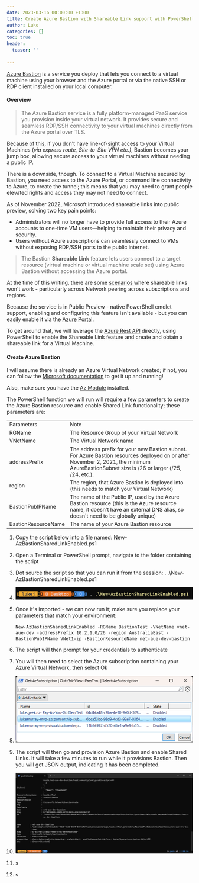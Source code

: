 ```yaml
---
date: 2023-03-16 00:00:00 +1300
title: Create Azure Bastion with Shareable Link support with PowerShell
author: Luke
categories: []
toc: true
header:
  teaser: ''

---
```

[Azure Bastion](https://learn.microsoft.com/en-us/azure/bastion/bastion-overview?WT.mc_id=AZ-MVP-5004796 "What is Azure Bastion?") is a service you deploy that lets you connect to a virtual machine using your browser and the Azure portal or via the native SSH or RDP client installed on your local computer.

#### Overview

> The Azure Bastion service is a fully platform-managed PaaS service you provision inside your virtual network. It provides secure and seamless RDP/SSH connectivity to your virtual machines directly from the Azure portal over TLS.

Because of this, if you don't have line-of-sight access to your Virtual Machines (_via express route, Site-to-Site VPN etc.)_, Bastion becomes your jump box, allowing secure access to your virtual machines without needing a public IP.

There is a downside, though. To connect to a Virtual Machine secured by Bastion, you need access to the Azure Portal, or command line connectivity to Azure, to create the tunnel; this means that you may need to grant people elevated rights and access they may not need to connect.

As of November 2022[,]() Microsoft introduced shareable links into public preview, solving two key pain points:

* Administrators will no longer have to provide full access to their Azure accounts to one-time VM users—helping to maintain their privacy and security.
* Users without Azure subscriptions can seamlessly connect to VMs without exposing RDP/SSH ports to the public internet.

> The Bastion **Shareable Link** feature lets users connect to a target resource (virtual machine or virtual machine scale set) using Azure Bastion without accessing the Azure portal.

At the time of this writing, there are some [scenarios ](https://learn.microsoft.com/en-us/azure/bastion/shareable-link?WT.mc_id=AZ-MVP-5004796#considerations "Create a shareable link for Bastion")where shareable links won't work - particularly across Network peering across subscriptions and regions.

Because the service is in Public Preview - native PowerShell cmdlet support, enabling and configuring this feature isn't available - but you can easily enable it via the [Azure Portal](https://learn.microsoft.com/en-us/azure/bastion/shareable-link?WT.mc_id=AZ-MVP-5004796#enable-shareable-link-feature "Enable Shareable Link feature").

To get around that, we will leverage the [Azure Rest API](https://learn.microsoft.com/rest/api/azure/?WT.mc_id=AZ-MVP-5004796 "Azure REST API reference") directly, using PowerShell to enable the Shareable Link feature and create and obtain a shareable link for a Virtual Machine.

#### Create Azure Bastion

I will assume there is already an Azure Virtual Network created; if not, you can follow the [Microsoft documentation](https://learn.microsoft.com/azure/virtual-network/quick-create-portal?WT.mc_id=AZ-MVP-5004796 "Quickstart: Create a virtual network using the Azure portal") to get it up and running!

Also, make sure you have the [Az Module](https://learn.microsoft.com/powershell/azure/new-azureps-module-az?view=azps-9.5.0&WT.mc_id=AZ-MVP-5004796 "Introducing the Azure Az PowerShell module") installed.

The PowerShell function we will run will require a few parameters to create the Azure Bastion resource and enable Shared Link functionality; these parameters are:

|  |  |
| --- | --- |
| Parameters | Note |
| RGName | The Resource Group of your Virtual Network |
| VNetName | The Virtual Network name |
| addressPrefix | The address prefix for your new Bastion subnet. For Azure Bastion resources deployed on or after November 2, 2021, the minimum AzureBastionSubnet size is /26 or larger (/25, /24, etc.). |
| region | The region, that Azure Bastion is deployed into (this needs to match your Virtual Network) |
| BastionPubIPName | The name of the Public IP, used by the Azure Bastion resource (this is the Azure resource name, it doesn't have an external DNS alias, so doesn't need to be globally unique) |
| BastionResourceName | The name of your Azure Bastion resource |

 1. Copy the script below into a file named: New-AzBastionSharedLinkEnabled.ps1
 2. Open a Terminal or PowerShell prompt, navigate to the folder containing the script
 3. Dot source the script so that you can run it from the session: . .\\New-AzBastionSharedLinkEnabled.ps1
 4. ![. .\\New-AzBastionSharedLinkEnabled.ps1](/uploads/windowsterminal_new-azbastionsharedlinkenabled.png ". .\New-AzBastionSharedLinkEnabled.ps1")
 5. Once it's imported - we can now run it; make sure you replace your parameters that match your environment:

        New-AzBastionSharedLinkEnabled -RGName BastionTest -VNetName vnet-aue-dev -addressPrefix 10.2.1.0/26 -region AustraliaEast -BastionPubIPName VNet1-ip -BastionResourceName net-aue-dev-bastion
 6. The script will then prompt for your credentials to authenticate
 7. You will then need to select the Azure subscription containing your Azure Virtual Network, then select Ok
 8. ![Select Azure subscription](/uploads/select-azsubscription_outgridview.png "Select Azure subscription")
 9. The script will then go and provision Azure Bastion and enable Shared Links. It will take a few minutes to run while it provisions Bastion. Then you will get JSON output, indicating it has been completed.
10. ![Windows PowerShell - New Azure Bastion](/uploads/windowsterminal_new-azbastionsharedlinkenabledrun.png "Windows PowerShell - New Azure Bastion")
11. s
12. s